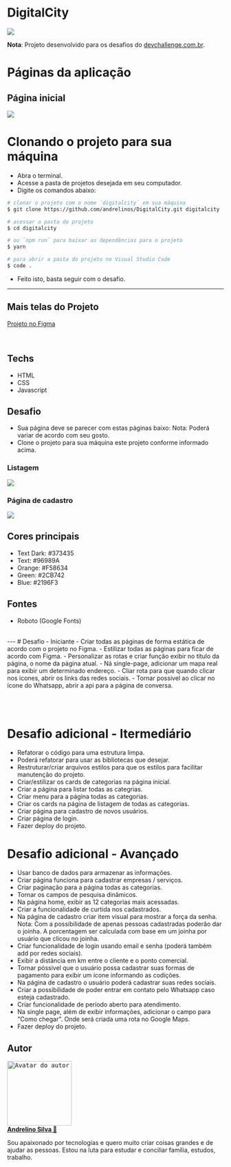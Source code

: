 # DigitalCity

<img src="./public/assets/images/logo.svg" />

**Nota**: Projeto desenvolvido para os desafios do [devchallenge.com.br](https://www.devchallenge.com.br).


# Páginas da aplicação

## Página inicial
<img src="prtscn/home.png" />

# Clonando o projeto para sua máquina
- Abra o terminal.
- Acesse a pasta de projetos desejada em seu computador.
- Digite os comandos abaixo:
```bash
# clonar o projeto com o nome `digitalcity` em sua máquina
$ git clone https://github.com/andrelinos/DigitalCity.git digitalcity

# acessar a pasta do projeto
$ cd digitalcity

# ou `npm run` para baixar as dependências para o projeto
$ yarn

# para abrir a pasta do projeto no Visual Studio Code
$ code .
```
- Feito isto, basta seguir com o desafio.


---
## Mais telas do Projeto
[Projeto no Figma](https://www.figma.com/file/lMIfJbljB115TyNBUNhlWs/Digital-City---WEB?node-id=0%3A1)

<br />

## Techs
- HTML
- CSS
- Javascript

## Desafio
- Sua página deve se parecer com estas páginas baixo:
Nota: Poderá variar de acordo com seu gosto.
- Clone o projeto para sua máquina este projeto conforme informado acima.

### Listagem
<img src="prtscn/ads.png" />

### Página de cadastro
<img src="prtscn/cad-page.png" />

## Cores principais
- Text Dark: #373435
- Text: #96989A
- Orange: #F58634
- Green: #2CB742
- Blue: #2196F3

## Fontes
- Roboto (Google Fonts)

<br />
---
# Desafio - Iniciante
- Criar todas as páginas de forma estática de acordo com o projeto no Figma.
- Estilizar todas as páginas para ficar de acordo com Figma.
- Personalizar as rotas e criar função exibir no título da página, o nome da página atual.
- Ná single-page, adicionar um mapa real para exibir um determinado endereço.
- Cliar rota para que quando clicar nos icones, abrir os links das redes sociais.
- Tornar possível ao clicar no ícone do Whatsapp, abrir a api para a página de conversa.



<br /><br />
# Desafio adicional - Itermediário
- Refatorar o código para uma estrutura limpa.
- Poderá refatorar para usar as bibliotecas que desejar.
- Restruturar/criar arquivos estilos para que os estilos para facilitar manutenção do projeto.
- Criar/estilizar os cards de categorias na página inicial.
- Criar a página para listar todas as categrias.
- Criar menu para a página todas as categorias.
- Criar os cards na página de listagem de todas as categorias.
- Criar página para cadastro de novos usuários.
- Criar página de login.
- Fazer deploy do projeto.


# Desafio adicional - Avançado
- Usar banco de dados para armazenar as informações.
- Criar página funciona para cadastrar empresas / serviços.
- Criar paginação para a página todas as categorias.
- Tornar os campos de pesquisa dinâmicos.
- Na página home, exibir as 12 categorias mais acessadas.
- Criar a funcionalidade de curtida nos cadastrados.
- Na página de cadastro criar item visual para mostrar a força da senha.
Nota: Com a possibilidade de apenas pessoas cadastradas poderão dar o joinha. A porcentagem ser calculada com base em um joinha por usuário que clicou no joinha.
- Criar funcionalidade de login usando email e senha (poderá também add por redes sociais).
- Exibir a distãncia em km entre o cliente e o ponto comercial.
- Tornar póssivel que o usuário possa cadastrar suas formas de pagamento para exibir um ícone informando as codições.
- Na página de cadastro o usuário poderá cadastrar suas redes sociais.
- Criar a possibilidade de poder entrar em contato pelo Whatsapp caso esteja cadastrado.
- Criar funcionalidade de período aberto para atendimento.
- Na single page, além de exibir informações, adicionar o campo para "Como chegar". Onde será criada uma rota no Google Maps.
- Fazer deploy do projeto.


## Autor
<a href="https:andrelino.dev">
<kbd>
  <img height="150" width="150"
    src="https://github.com/andrelinos.png"
    alt="Avatar do autor" />
</kbd>
<br /><b>
Andrelino Silva 🚀</b></a>

<p>
    Sou apaixonado por tecnologias e quero muito criar coisas grandes e de ajudar as pessoas. Estou na luta para estudar e conciliar família, estudos, trabalho.
</p>
